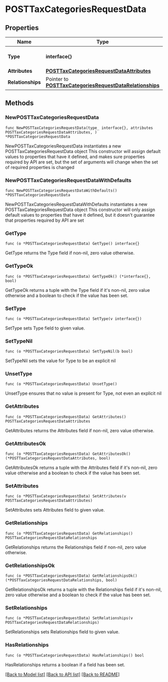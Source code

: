 # POSTTaxCategoriesRequestData

## Properties

Name | Type | Description | Notes
------------ | ------------- | ------------- | -------------
**Type** | **interface{}** | The resource&#39;s type | 
**Attributes** | [**POSTTaxCategoriesRequestDataAttributes**](POSTTaxCategoriesRequestDataAttributes.md) |  | 
**Relationships** | Pointer to [**POSTTaxCategoriesRequestDataRelationships**](POSTTaxCategoriesRequestDataRelationships.md) |  | [optional] 

## Methods

### NewPOSTTaxCategoriesRequestData

`func NewPOSTTaxCategoriesRequestData(type_ interface{}, attributes POSTTaxCategoriesRequestDataAttributes, ) *POSTTaxCategoriesRequestData`

NewPOSTTaxCategoriesRequestData instantiates a new POSTTaxCategoriesRequestData object
This constructor will assign default values to properties that have it defined,
and makes sure properties required by API are set, but the set of arguments
will change when the set of required properties is changed

### NewPOSTTaxCategoriesRequestDataWithDefaults

`func NewPOSTTaxCategoriesRequestDataWithDefaults() *POSTTaxCategoriesRequestData`

NewPOSTTaxCategoriesRequestDataWithDefaults instantiates a new POSTTaxCategoriesRequestData object
This constructor will only assign default values to properties that have it defined,
but it doesn't guarantee that properties required by API are set

### GetType

`func (o *POSTTaxCategoriesRequestData) GetType() interface{}`

GetType returns the Type field if non-nil, zero value otherwise.

### GetTypeOk

`func (o *POSTTaxCategoriesRequestData) GetTypeOk() (*interface{}, bool)`

GetTypeOk returns a tuple with the Type field if it's non-nil, zero value otherwise
and a boolean to check if the value has been set.

### SetType

`func (o *POSTTaxCategoriesRequestData) SetType(v interface{})`

SetType sets Type field to given value.


### SetTypeNil

`func (o *POSTTaxCategoriesRequestData) SetTypeNil(b bool)`

 SetTypeNil sets the value for Type to be an explicit nil

### UnsetType
`func (o *POSTTaxCategoriesRequestData) UnsetType()`

UnsetType ensures that no value is present for Type, not even an explicit nil
### GetAttributes

`func (o *POSTTaxCategoriesRequestData) GetAttributes() POSTTaxCategoriesRequestDataAttributes`

GetAttributes returns the Attributes field if non-nil, zero value otherwise.

### GetAttributesOk

`func (o *POSTTaxCategoriesRequestData) GetAttributesOk() (*POSTTaxCategoriesRequestDataAttributes, bool)`

GetAttributesOk returns a tuple with the Attributes field if it's non-nil, zero value otherwise
and a boolean to check if the value has been set.

### SetAttributes

`func (o *POSTTaxCategoriesRequestData) SetAttributes(v POSTTaxCategoriesRequestDataAttributes)`

SetAttributes sets Attributes field to given value.


### GetRelationships

`func (o *POSTTaxCategoriesRequestData) GetRelationships() POSTTaxCategoriesRequestDataRelationships`

GetRelationships returns the Relationships field if non-nil, zero value otherwise.

### GetRelationshipsOk

`func (o *POSTTaxCategoriesRequestData) GetRelationshipsOk() (*POSTTaxCategoriesRequestDataRelationships, bool)`

GetRelationshipsOk returns a tuple with the Relationships field if it's non-nil, zero value otherwise
and a boolean to check if the value has been set.

### SetRelationships

`func (o *POSTTaxCategoriesRequestData) SetRelationships(v POSTTaxCategoriesRequestDataRelationships)`

SetRelationships sets Relationships field to given value.

### HasRelationships

`func (o *POSTTaxCategoriesRequestData) HasRelationships() bool`

HasRelationships returns a boolean if a field has been set.


[[Back to Model list]](../README.md#documentation-for-models) [[Back to API list]](../README.md#documentation-for-api-endpoints) [[Back to README]](../README.md)


